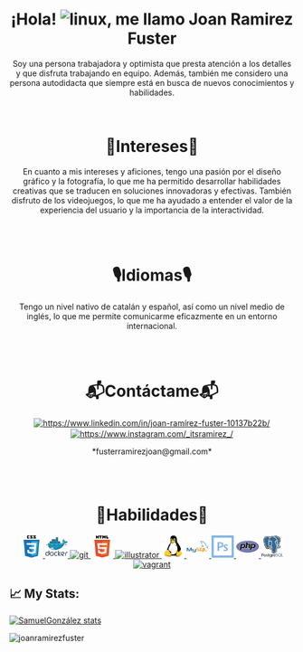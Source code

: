 <h1 align="center">¡Hola! <img src="https://em-content.zobj.net/source/noto-emoji-animations/344/crossed-fingers_1f91e.gif" alt="linux" width="40" height="40"/>, me llamo Joan Ramirez Fuster</h1>
<p align="center">Soy una persona trabajadora y optimista que presta atención a los detalles y que disfruta trabajando en equipo. Además, también me considero una persona autodidacta que siempre está en busca de nuevos conocimientos y habilidades.</p>
<br>
<h1 align="center">🧠Intereses🧠</h1>
<p align="center">En cuanto a mis intereses y aficiones, tengo una pasión por el diseño gráfico y la fotografía, lo que me ha permitido desarrollar habilidades creativas que se traducen en soluciones innovadoras y efectivas. También disfruto de los videojuegos, lo que me ha ayudado a entender el valor de la experiencia del usuario y la importancia de la interactividad.</p>
<br>
<br>
<h1 align="center">🎙Idiomas🎙</h1>
<p align="center">Tengo un nivel nativo de catalán y español, así como un nivel medio de inglés, lo que me permite comunicarme eficazmente en un entorno internacional.</p>
<br>
<br>
<h1 align="center">📬Contáctame📬</h1>
<p align="center">
<a href="https://www.linkedin.com/in/joanramirezfuster//" target="blank"><img align="center" src="https://raw.githubusercontent.com/rahuldkjain/github-profile-readme-generator/master/src/images/icons/Social/linked-in-alt.svg" alt="https://www.linkedin.com/in/joan-ramírez-fuster-10137b22b/" height="30" width="40" /></a>
<a href="https://www.instagram.com/_itsramirez_/" target="blank"><img align="center" src="https://raw.githubusercontent.com/rahuldkjain/github-profile-readme-generator/master/src/images/icons/Social/instagram.svg" alt="https://www.instagram.com/_itsramirez_/" height="30" width="40" /></a>
<p align="center">*fusterramirezjoan@gmail.com*</p>
</p>
<br>
<br>
<h1 align="center">🧭Habilidades🧭</h1>
<p align="center"> <a href="https://www.w3schools.com/css/" target="_blank" rel="noreferrer"> <img src="https://raw.githubusercontent.com/devicons/devicon/master/icons/css3/css3-original-wordmark.svg" alt="css3" width="40" height="40"/> </a> <a href="https://www.docker.com/" target="_blank" rel="noreferrer"> <img src="https://raw.githubusercontent.com/devicons/devicon/master/icons/docker/docker-original-wordmark.svg" alt="docker" width="40" height="40"/> </a> <a href="https://git-scm.com/" target="_blank" rel="noreferrer"> <img src="https://www.vectorlogo.zone/logos/git-scm/git-scm-icon.svg" alt="git" width="40" height="40"/> </a> <a href="https://www.w3.org/html/" target="_blank" rel="noreferrer"> <img src="https://raw.githubusercontent.com/devicons/devicon/master/icons/html5/html5-original-wordmark.svg" alt="html5" width="40" height="40"/> </a> <a href="https://www.adobe.com/in/products/illustrator.html" target="_blank" rel="noreferrer"> <img src="https://www.vectorlogo.zone/logos/adobe_illustrator/adobe_illustrator-icon.svg" alt="illustrator" width="40" height="40"/> </a> <a href="https://www.linux.org/" target="_blank" rel="noreferrer"> <img src="https://raw.githubusercontent.com/devicons/devicon/master/icons/linux/linux-original.svg" alt="linux" width="40" height="40"/> </a> <a href="https://www.mysql.com/" target="_blank" rel="noreferrer"> <img src="https://raw.githubusercontent.com/devicons/devicon/master/icons/mysql/mysql-original-wordmark.svg" alt="mysql" width="40" height="40"/> </a> <a href="https://www.photoshop.com/en" target="_blank" rel="noreferrer"> <img src="https://raw.githubusercontent.com/devicons/devicon/master/icons/photoshop/photoshop-line.svg" alt="photoshop" width="40" height="40"/> </a> <a href="https://www.php.net" target="_blank" rel="noreferrer"> <img src="https://raw.githubusercontent.com/devicons/devicon/master/icons/php/php-original.svg" alt="php" width="40" height="40"/> </a> <a href="https://www.postgresql.org" target="_blank" rel="noreferrer"> <img src="https://raw.githubusercontent.com/devicons/devicon/master/icons/postgresql/postgresql-original-wordmark.svg" alt="postgresql" width="40" height="40"/> </a> <a href="https://www.vagrantup.com/" target="_blank" rel="noreferrer"> <img src="https://www.vectorlogo.zone/logos/vagrantup/vagrantup-icon.svg" alt="vagrant" width="40" height="40"/> </a> </p>

## **📈 My Stats:**
<!-- Github Stats -->
[![SamuelGonzález stats](https://github-readme-stats.vercel.app/api?username=joanramirezfuster&show_icons=true)](https://github.com/joanramirezfuster/github-readme-stats)

<!-- Views counter -->
<p align="left"> <img src="https://komarev.com/ghpvc/?username=joanramirezfuster&color=blue&style=flat" alt="joanramirezfuster" /></p>
